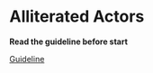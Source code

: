 # Alliterated Actors

**Read the guideline before start**

[Guideline](https://github.com/mate-academy/js_task-guideline/blob/master/README.md)

